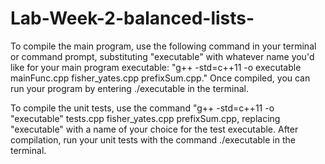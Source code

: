 # Lab-Week-2-balanced-lists-

To compile the main program, use the following command in your terminal or command prompt, substituting "executable" with whatever name you'd like for your main program executable: "g++ -std=c++11 -o executable mainFunc.cpp fisher_yates.cpp prefixSum.cpp." Once compiled, you can run your program by entering ./executable in the terminal.

To compile the unit tests, use the command "g++ -std=c++11 -o "executable" tests.cpp fisher_yates.cpp prefixSum.cpp, replacing "executable" with a name of your choice for the test executable. After compilation, run your unit tests with the command 
 ./executable in the terminal.
